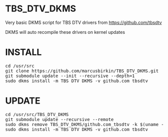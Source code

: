 TBS_DTV_DKMS
============

Very basic DKMS script for TBS DTV drivers from https://github.com/tbsdtv

DKMS will auto recompile these drivers on kernel updates

INSTALL
=======
<pre>
cd /usr/src
git clone https://github.com/marcusbirkin/TBS_DTV_DKMS.git
git submodule update --init --recursive --depth=1
sudo dkms install -m TBS_DTV_DKMS -v github.com_tbsdtv
</pre>

UPDATE
======
<pre>
cd /usr/src/TBS_DTV_DKMS
git submodule update --recursive --remote
sudo dkms remove TBS_DTV_DKMS/github.com_tbsdtv -k $(uname -r)
sudo dkms install -m TBS_DTV_DKMS -v github.com_tbsdtv
</pre>
